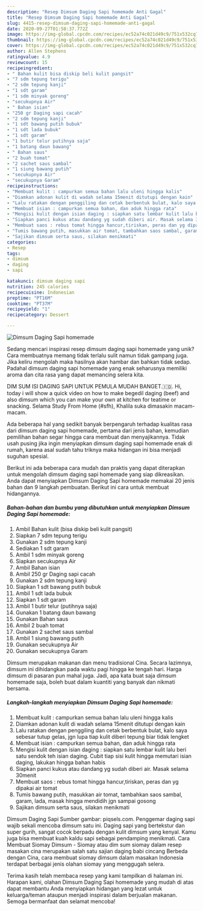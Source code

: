 ```yaml
---
description: "Resep Dimsum Daging Sapi homemade Anti Gagal"
title: "Resep Dimsum Daging Sapi homemade Anti Gagal"
slug: 4415-resep-dimsum-daging-sapi-homemade-anti-gagal
date: 2020-09-27T01:58:37.772Z
image: https://img-global.cpcdn.com/recipes/ec52a74c021d49c9/751x532cq70/dimsum-daging-sapi-homemade-foto-resep-utama.jpg
thumbnail: https://img-global.cpcdn.com/recipes/ec52a74c021d49c9/751x532cq70/dimsum-daging-sapi-homemade-foto-resep-utama.jpg
cover: https://img-global.cpcdn.com/recipes/ec52a74c021d49c9/751x532cq70/dimsum-daging-sapi-homemade-foto-resep-utama.jpg
author: Allen Stephens
ratingvalue: 4.9
reviewcount: 15
recipeingredient:
- " Bahan kulit bisa diskip beli kulit pangsit"
- "7 sdm tepung terigu"
- "2 sdm tepung kanji"
- "1 sdt garam"
- "1 sdm minyak goreng"
- "secukupnya Air"
- " Bahan isian"
- "250 gr Daging sapi cacah"
- "2 sdm tepung kanji"
- "1 sdt bawang putih bubuk"
- "1 sdt lada bubuk"
- "1 sdt garam"
- "1 butir telur putihnya saja"
- "1 batang daun bawang"
- " Bahan saus"
- "2 buah tomat"
- "2 sachet saus sambal"
- "1 siung bawang putih"
- "secukupnya Air"
- "secukupnya Garam"
recipeinstructions:
- "Membuat kulit : campurkan semua bahan lalu uleni hingga kalis"
- "Diamkan adonan kulit di wadah selama 15menit ditutupi dengan kain"
- "Lalu ratakan dengan penggiling dan cetak berbentuk bulat, kalo saya sebesar tutup gelas, jgn lupa tiap kulit diberi tepung biar tidak lengket"
- "Membuat isian : campurkan semua bahan, dan aduk hingga rata"
- "Mengisi kulit dengan isian daging : siapkan satu lembar kulit lalu beri satu sendok teh isian daging. Cubit tiap sisi kulit hingga memutari isian daging, lakukan hingga bahan habis"
- "Siapkan panci kukus atau dandang yg sudah diberi air. Masak selama 30menit"
- "Membuat saos : rebus tomat hingga hancur,tiriskan, peras dan yg dipakai air tomat"
- "Tumis bawang putih, masukkan air tomat, tambahkan saos sambal, garam, lada, masak hingga mendidih jgn sampai gosong"
- "Sajikan dimsum serta saus, silakan menikmati"
categories:
- Resep
tags:
- dimsum
- daging
- sapi

katakunci: dimsum daging sapi 
nutrition: 245 calories
recipecuisine: Indonesian
preptime: "PT16M"
cooktime: "PT37M"
recipeyield: "1"
recipecategory: Dessert

---
```



![Dimsum Daging Sapi homemade](https://img-global.cpcdn.com/recipes/ec52a74c021d49c9/751x532cq70/dimsum-daging-sapi-homemade-foto-resep-utama.jpg)

Sedang mencari inspirasi resep dimsum daging sapi homemade yang unik? Cara membuatnya memang tidak terlalu sulit namun tidak gampang juga. Jika keliru mengolah maka hasilnya akan hambar dan bahkan tidak sedap. Padahal dimsum daging sapi homemade yang enak seharusnya memiliki aroma dan cita rasa yang dapat memancing selera kita.

DIM SUM ISI DAGING SAPI UNTUK PEMULA MUDAH BANGET.🇮🇩. Hi, today i will show a quick video on how to make begedil daging (beef) and also dimsum which you can make your own at kitchen for teatime or snacking. Selama Study From Home (#sfh), Khalila suka dimasakin macam-macam.

Ada beberapa hal yang sedikit banyak berpengaruh terhadap kualitas rasa dari dimsum daging sapi homemade, pertama dari jenis bahan, kemudian pemilihan bahan segar hingga cara membuat dan menyajikannya. Tidak usah pusing jika ingin menyiapkan dimsum daging sapi homemade enak di rumah, karena asal sudah tahu triknya maka hidangan ini bisa menjadi suguhan spesial.


Berikut ini ada beberapa cara mudah dan praktis yang dapat diterapkan untuk mengolah dimsum daging sapi homemade yang siap dikreasikan. Anda dapat menyiapkan Dimsum Daging Sapi homemade memakai 20 jenis bahan dan 9 langkah pembuatan. Berikut ini cara untuk membuat hidangannya.

<!--inarticleads1-->

##### Bahan-bahan dan bumbu yang dibutuhkan untuk menyiapkan Dimsum Daging Sapi homemade:

1. Ambil  Bahan kulit (bisa diskip beli kulit pangsit)
1. Siapkan 7 sdm tepung terigu
1. Gunakan 2 sdm tepung kanji
1. Sediakan 1 sdt garam
1. Ambil 1 sdm minyak goreng
1. Siapkan secukupnya Air
1. Ambil  Bahan isian
1. Ambil 250 gr Daging sapi cacah
1. Gunakan 2 sdm tepung kanji
1. Siapkan 1 sdt bawang putih bubuk
1. Ambil 1 sdt lada bubuk
1. Siapkan 1 sdt garam
1. Ambil 1 butir telur (putihnya saja)
1. Gunakan 1 batang daun bawang
1. Gunakan  Bahan saus
1. Ambil 2 buah tomat
1. Gunakan 2 sachet saus sambal
1. Ambil 1 siung bawang putih
1. Gunakan secukupnya Air
1. Gunakan secukupnya Garam


Dimsum merupakan makanan dan menu tradisional Cina. Secara lazimnya, dimsum ini dihidangkan pada waktu pagi hingga ke tengah hari. Harga dimsum di pasaran pun mahal juga. Jadi, apa kata buat saja dimsum homemade saja, boleh buat dalam kuantiti yang banyak dan nikmati bersama. 

<!--inarticleads2-->

##### Langkah-langkah menyiapkan Dimsum Daging Sapi homemade:

1. Membuat kulit : campurkan semua bahan lalu uleni hingga kalis
1. Diamkan adonan kulit di wadah selama 15menit ditutupi dengan kain
1. Lalu ratakan dengan penggiling dan cetak berbentuk bulat, kalo saya sebesar tutup gelas, jgn lupa tiap kulit diberi tepung biar tidak lengket
1. Membuat isian : campurkan semua bahan, dan aduk hingga rata
1. Mengisi kulit dengan isian daging : siapkan satu lembar kulit lalu beri satu sendok teh isian daging. Cubit tiap sisi kulit hingga memutari isian daging, lakukan hingga bahan habis
1. Siapkan panci kukus atau dandang yg sudah diberi air. Masak selama 30menit
1. Membuat saos : rebus tomat hingga hancur,tiriskan, peras dan yg dipakai air tomat
1. Tumis bawang putih, masukkan air tomat, tambahkan saos sambal, garam, lada, masak hingga mendidih jgn sampai gosong
1. Sajikan dimsum serta saus, silakan menikmati


Dimsum Daging Sapi Sumber gambar: piqsels.com. Penggemar daging sapi wajib sekali mencoba dimsum satu ini. Daging sapi yang bertekstur dan super gurih, sangat cocok berpadu dengan kulit dimsum yang kenyal. Kamu juga bisa membuat kuah kaldu sapi sebagai pendamping menikmati. Cara Membuat Siomay Dimsum - Siomay atau dim sum siomay dalam resep masakan cina merupakan salah satu sajian daging babi cincang Berbeda dengan Cina, cara membuat siomay dimsum dalam masakan Indonesia terdapat berbagai jenis olahan siomay yang menggugah selera. 

Terima kasih telah membaca resep yang kami tampilkan di halaman ini. Harapan kami, olahan Dimsum Daging Sapi homemade yang mudah di atas dapat membantu Anda menyiapkan hidangan yang lezat untuk keluarga/teman ataupun menjadi inspirasi dalam berjualan makanan. Semoga bermanfaat dan selamat mencoba!
